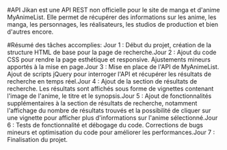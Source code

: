 #API
Jikan est une API REST non officielle pour le site de manga et d'anime MyAnimeList. Elle permet de récupérer des informations sur les anime, les manga, les personnages, les réalisateurs, les studios de production et bien d'autres encore.

#Résumé des tâches accomplies:
Jour 1  : Début du projet, création de la structure HTML de base pour la page de recherche.Jour 2  : Ajout du code CSS pour rendre la page esthétique et responsive. Ajustements mineurs apportés à la mise en page.Jour 3  : Mise en place de l'API de MyAnimeList. Ajout de scripts jQuery pour interroger l'API et récupérer les résultats de recherche en temps réel.Jour 4  : Ajout de la section de résultats de recherche. Les résultats sont affichés sous forme de vignettes contenant l'image de l'anime, le titre et le synopsis.Jour 5 : Ajout de fonctionnalités supplémentaires à la section de résultats de recherche, notamment l'affichage du nombre de résultats trouvés et la possibilité de cliquer sur une vignette pour afficher plus d'informations sur l'anime sélectionné.Jour 6  : Tests de fonctionnalité et débogage du code. Corrections de bugs mineurs et optimisation du code pour améliorer les performances.Jour 7  : Finalisation du projet. 
